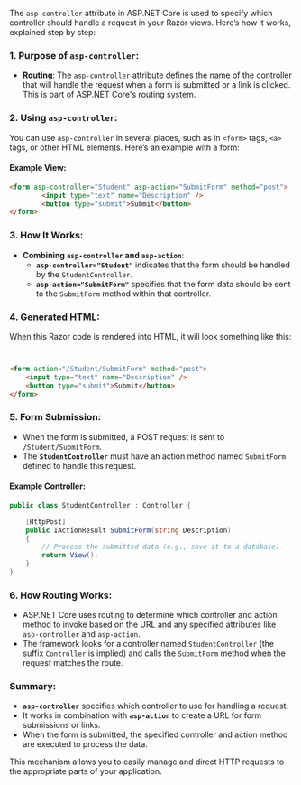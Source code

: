 The `asp-controller` attribute in ASP.NET Core is used to specify which controller should handle a request in your Razor views. Here’s how it works, explained step by step:

### 1. **Purpose of `asp-controller`**:

- **Routing**: The `asp-controller` attribute defines the name of the controller that will handle the request when a form is submitted or a link is clicked. This is part of ASP.NET Core's routing system.

### 2. **Using `asp-controller`**:

You can use `asp-controller` in several places, such as in `<form>` tags, `<a>` tags, or other HTML elements. Here’s an example with a form:

#### Example View:

```html
<form asp-controller="Student" asp-action="SubmitForm" method="post">  
		<input type="text" name="Description" />    
		<button type="submit">Submit</button> 
</form>
```

### 3. **How It Works**:

- **Combining `asp-controller` and `asp-action`**:
    - **`asp-controller="Student"`** indicates that the form should be handled by the `StudentController`.
    - **`asp-action="SubmitForm"`** specifies that the form data should be sent to the `SubmitForm` method within that controller.

### 4. **Generated HTML**:

When this Razor code is rendered into HTML, it will look something like this:

```html


<form action="/Student/SubmitForm" method="post"> 
	<input type="text" name="Description" />  
	<button type="submit">Submit</button> 
</form>
```

### 5. **Form Submission**:

- When the form is submitted, a POST request is sent to `/Student/SubmitForm`.
- The **`StudentController`** must have an action method named `SubmitForm` defined to handle this request.

#### Example Controller:

```csharp
public class StudentController : Controller {

	[HttpPost]     
	public IActionResult SubmitForm(string Description)
	{
		// Process the submitted data (e.g., save it to a database)         
		return View();     
	} 
}
```

### 6. **How Routing Works**:

- ASP.NET Core uses routing to determine which controller and action method to invoke based on the URL and any specified attributes like `asp-controller` and `asp-action`.
- The framework looks for a controller named `StudentController` (the suffix `Controller` is implied) and calls the `SubmitForm` method when the request matches the route.

### Summary:

- **`asp-controller`** specifies which controller to use for handling a request.
- It works in combination with **`asp-action`** to create a URL for form submissions or links.
- When the form is submitted, the specified controller and action method are executed to process the data.

This mechanism allows you to easily manage and direct HTTP requests to the appropriate parts of your application.

